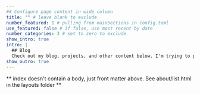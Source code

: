 ```yaml
---
## Configure page content in wide column
title: "" # leave blank to exclude
number_featured: 1 # pulling from mainSections in config.toml
use_featured: false # if false, use most recent by date
number_categories: 3 # set to zero to exclude
show_intro: true
intro: |
  ## Blog
  Check out my blog, projects, and other content below. I'm trying to post content but I suck at this and apparently can't make a blogpost appear on deployment even though I can see it when. I. serve. the. site. locally. FUCKING PIECE OF SHIT
show_outro: true
---
```


** index doesn't contain a body, just front matter above.
See about/list.html in the layouts folder **
